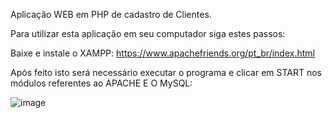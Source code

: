 Aplicação WEB em PHP de cadastro de Clientes.

Para utilizar esta aplicação em seu computador siga estes passos:

Baixe e instale o XAMPP:
https://www.apachefriends.org/pt_br/index.html

Após feito isto será necessário executar o programa e clicar em START nos módulos referentes ao APACHE E O MySQL:

![image](https://user-images.githubusercontent.com/90906766/235634479-7c34042c-cd02-4320-af9a-c57745adf320.png)


